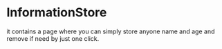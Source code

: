 # InformationStore
it contains a page where you can simply store anyone name and age and remove if need by just one click.
